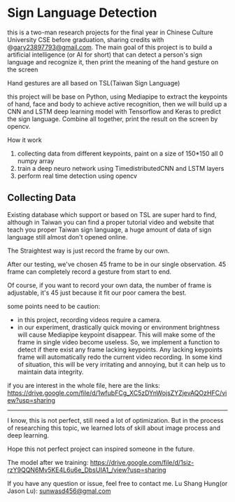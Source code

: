 # Sign Language Detection

this is a two-man research projects for the final year in Chinese Culture University CSE before graduation, sharing credits with @gary23897793@gmail.com.
The main goal of this project is to build a artificial intelligence (or AI for short) that can detect a person's sign language and recognize it, then print the meaning of the hand gesture on the screen 

Hand gestures are all based on TSL(Taiwan Sign Language) 

this project will be base on Python,
using Mediapipe to extract the keypoints of hand, face and body to achieve active recognition, then we will build up a CNN and LSTM deep learning model with Tensorflow and Keras to predict the sign language. Combine all together, print the result on the screen by opencv.

How it work
1. collecting data from different keypoints, paint on a size of 150*150 all 0 numpy array
2. train a deep neuro network using TimedistributedCNN and LSTM layers
3. perform real time detection using opencv

## Collecting Data

Existing database which support or based on TSL are super hard to find, although in Taiwan you can find a proper tutorial video and website that teach you proper Taiwan sign language, a huge amount of data of sign language still almost don't opened online.

The Straightest way is just record the frame by our own.

After our testing, we've chosen 45 frame to be in our single observation. 45 frame can completely record a gesture from start to end.

Of course, if you want to record your own data, the number of frame is adjustable, it's 45 just because it fit our poor camera the best.

some points need to be caution:
- in this project, recording videos require a camera.
- in our experiment, drastically quick moving or environment brightness will cause Mediapipe keypoint disappear. This will make some of the     frame in single video become useless. So, we implement a function to detect if there exist any frame lacking keypoints. Any lacking keypoints frame will automatically redo the current video recording. In some kind of situation, this will be very irritating and annoying, but it can help us to maintain data integrity.

if you are interest in the whole file, here are the links: 
https://drive.google.com/file/d/1wfubFCg_XC5zDYnWojsZYZjevAQOzHFC/view?usp=sharing

---
I know, this is not perfect, still need a lot of optimization. But in the process of researching this topic, we learned lots of skill about image process and deep learning. 

Hope this not perfect project can inspired someone in the future.

The model after we training: https://drive.google.com/file/d/1siz-rzY9QQN6Mv5KE4L6u6e_DbsUIA1_/view?usp=sharing

If you have any question or issue, feel free to contact me. 
Lu Shang Hung(or Jason Lu): sunwasd456@gmal.com
